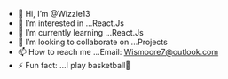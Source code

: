 - 👋 Hi, I’m @Wizzie13
- 👀 I’m interested in ...React.Js
- 🌱 I’m currently learning ...React.Js
- 💞️ I’m looking to collaborate on ...Projects
- 📫 How to reach me ...Email: Wismoore7@outlook.com
- ⚡ Fun fact: ...I play basketball🏀

<!---
Wizzie13/Wizzie13 is a ✨ special ✨ repository because its `README.md` (this file) appears on your GitHub profile.
You can click the Preview link to take a look at your changes.
--->
